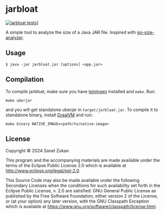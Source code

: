 # jarbloat
[![jarbloat tests](https://github.com/sanel/jarbloat/actions/workflows/clojure.yml/badge.svg)](https://github.com/sanel/jarbloat/actions)]

A simple tool to analyze the size of a Java JAR file. Inspired with [go-size-analyzer](https://github.com/Zxilly/go-size-analyzer).

## Usage

```
$ java -jar jarbloat.jar [options] <app.jar>
```

## Compilation

To compile jarbloat, make sure you have
[leiningen](https://leiningen.org/) installed and `make`. Run:

```
make uberjar
```

and you will get standalone uberjar in `target/jarbloat.jar`. To
compile it to standalone binary, install
[GraalVM](https://www.graalvm.org/) and run:

```
make binary NATIVE_IMAGE=<path/to/native-image>
```

## License

Copyright © 2024 Sanel Zukan

This program and the accompanying materials are made available under the
terms of the Eclipse Public License 2.0 which is available at
http://www.eclipse.org/legal/epl-2.0.

This Source Code may also be made available under the following Secondary
Licenses when the conditions for such availability set forth in the Eclipse
Public License, v. 2.0 are satisfied: GNU General Public License as published by
the Free Software Foundation, either version 2 of the License, or (at your
option) any later version, with the GNU Classpath Exception which is available
at https://www.gnu.org/software/classpath/license.html.

